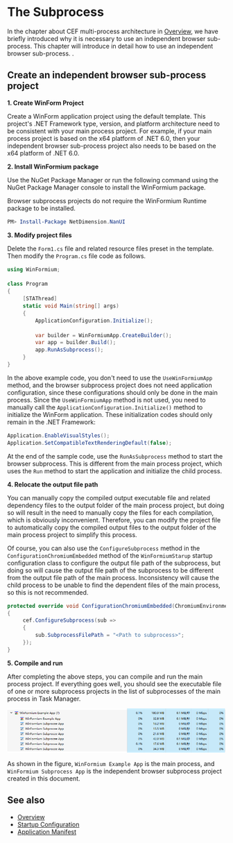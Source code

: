 # The Subprocess

In the chapter about CEF multi-process architecture in [Overview](./Overview.md), we have briefly introduced why it is necessary to use an independent browser sub-process. This chapter will introduce in detail how to use an independent browser sub-process. .

## Create an independent browser sub-process project

**1. Create WinForm Project**

Create a WinForm application project using the default template. This project's .NET Framework type, version, and platform architecture need to be consistent with your main process project. For example, if your main process project is based on the x64 platform of .NET 6.0, then your independent browser sub-process project also needs to be based on the x64 platform of .NET 6.0.

**2. Install WinFormium package**

Use the NuGet Package Manager or run the following command using the NuGet Package Manager console to install the WinFormium package.

Browser subprocess projects do not require the WinFormium Runtime package to be installed.

```powershell
PM> Install-Package NetDimension.NanUI
```

**3. Modify project files**

Delete the `Form1.cs` file and related resource files preset in the template. Then modify the `Program.cs` file code as follows.

```csharp
using WinFormium;

class Program
{
     [STAThread]
     static void Main(string[] args)
     {
         ApplicationConfiguration.Initialize();

         var builder = WinFormiumApp.CreateBuilder();
         var app = builder.Build();
         app.RunAsSubprocess();
     }
}
```

In the above example code, you don't need to use the `UseWinFormiumApp` method, and the browser subprocess project does not need application configuration, since these configurations should only be done in the main process. Since the `UseWinFormiumApp` method is not used, you need to manually call the `ApplicationConfiguration.Initialize()` method to initialize the WinForm application. These initialization codes should only remain in the .NET Framework:

```csharp
Application.EnableVisualStyles();
Application.SetCompatibleTextRenderingDefault(false);
```

At the end of the sample code, use the `RunAsSubprocess` method to start the browser subprocess. This is different from the main process project, which uses the `Run` method to start the application and initialize the child process.

**4. Relocate the output file path**

You can manually copy the compiled output executable file and related dependency files to the output folder of the main process project, but doing so will result in the need to manually copy the files for each compilation, which is obviously inconvenient. Therefore, you can modify the project file to automatically copy the compiled output files to the output folder of the main process project to simplify this process.

Of course, you can also use the `ConfigureSubprocess` method in the `ConfigurationChromiumEmbedded` method of the `WinFormiumStarup` startup configuration class to configure the output file path of the subprocess, but doing so will cause the output file path of the subprocess to be different from the output file path of the main process. Inconsistency will cause the child process to be unable to find the dependent files of the main process, so this is not recommended.

```csharp
protected override void ConfigurationChromiumEmbedded(ChromiumEnvironmentBuiler cef)
{
     cef.ConfigureSubprocess(sub =>
     {
         sub.SubprocessFilePath = "<Path to subprocess>";
     });
}
```

**5. Compile and run**

After completing the above steps, you can compile and run the main process project. If everything goes well, you should see the executable file of one or more subprocess projects in the list of subprocesses of the main process in Task Manager.

![Task Manager running result](use-browser-subprocess.png)

As shown in the figure, `WinFormium Example App` is the main process, and `WinFormium Subprocess App` is the independent browser subprocess project created in this document.

## See also

- [Overview](./overview.md)
- [Startup Configuration](./Startup.md)
- [Application Manifest](./App-Manifest.md)
